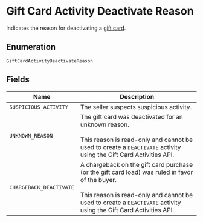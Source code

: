<!-- Optimized: 2025-10-06 -->
<!-- RPM: 1.6.2.1.1.6.2.1_gift-card-activity-deactivate-reason_20251006 -->
<!-- Session: E2E RPM DNA Application -->
<!-- AOM: RND (Reggie & Dro) -->
<!-- COI: TECHNOLOGY -->
<!-- RPM: HIGH -->
<!-- ACTION: BUILD -->

# Gift Card Activity Deactivate Reason

Indicates the reason for deactivating a [gift card](../../doc/models/gift-card.md).

## Enumeration

`GiftCardActivityDeactivateReason`

## Fields

| Name | Description |
|  --- | --- |
| `SUSPICIOUS_ACTIVITY` | The seller suspects suspicious activity. |
| `UNKNOWN_REASON` | The gift card was deactivated for an unknown reason.<br><br>This reason is read-only and cannot be used to create a `DEACTIVATE` activity using the Gift Card Activities API. |
| `CHARGEBACK_DEACTIVATE` | A chargeback on the gift card purchase (or the gift card load) was ruled in favor of the buyer.<br><br>This reason is read-only and cannot be used to create a `DEACTIVATE` activity using the Gift Card Activities API. |
